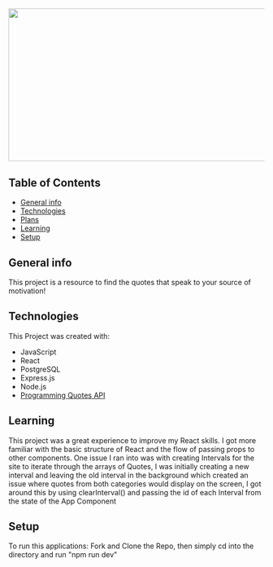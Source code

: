 ##
<p align="center">
<img src="./public/images/Quotivation.gif" width="900" height="300">
</p>

## Table of Contents
* [General info](#general-info)
* [Technologies](#technologies)
* [Plans](#plans)
* [Learning](#learning)
* [Setup](#setup)

## General info 
This project is a resource to find the quotes that speak to your source of motivation!

## Technologies
This Project was created with:
* JavaScript
* React
* PostgreSQL
* Express.js
* Node.js
* [Programming Quotes API](https://github.com/skolakoda/programming-quotes-api)


## Learning
This project was a great experience to improve my React skills. I got more familiar with the basic structure of React and the flow of passing props to other components. One issue I ran into was with creating Intervals for the site to iterate through the arrays of Quotes, I was initially creating a new interval and leaving the old interval in the background which created an issue where quotes from both categories would display on the screen, I got around this by using clearInterval() and passing the id of each Interval from the state of the App Component

## Setup
To run this applications:
Fork and Clone the Repo, then simply cd into the directory and run "npm run dev"
